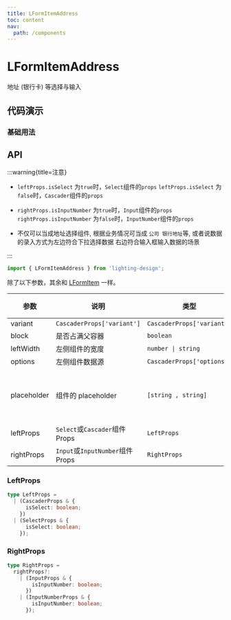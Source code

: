 ```yaml
---
title: LFormItemAddress
toc: content
nav:
  path: /components
---
```


# LFormItemAddress

地址 (银行卡) 等选择与输入

## 代码演示

### 基础用法

<code src='./demos/Demo1.tsx'></code>

<!-- <code src='./demos/Demo1.tsx'></code>

### 改用 Select 组件与 InputNumer 组件

<code src='./demos/Demo2.tsx'></code> -->

## API

>

:::warning{title=注意}

- `leftProps.isSelect` 为`true`时，`Select`组件的`props` `leftProps.isSelect` 为`false`时，`Cascader`组件的`props`

- `rightProps.isInputNumber` 为`true`时，`Input`组件的`props` `rightProps.isInputNumber` 为`false`时，`InputNumber`组件的`props`

- 不仅可以当成地址选择组件, 根据业务情况可当成 `公司 银行地址`等, 或者说数据的录入方式为左边符合下拉选择数据 右边符合输入框输入数据的场景

:::

```ts
import { LFormItemAddress } from 'lighting-design';
```

除了以下参数，其余和 [LFormItem](/components/form-item) 一样。

| 参数        | 说明                             | 类型                        | 默认值                 |
| ----------- | -------------------------------- | --------------------------- | ---------------------- |
| variant     | `CascaderProps['variant']`       | `CascaderProps['variant']`  | `-`                    |
| block       | 是否占满父容器                   | `boolean`                   | `true`                 |
| leftWidth   | 左侧组件的宽度                   | `number \| string`          | `50%`                  |
| options     | 左侧组件数据源                   | `CascaderProps['options'] ` | `-`                    |
| placeholder | 组件的 placeholder               | `[string , string]`         | `['请选择', '请输入']` |
| leftProps   | `Select`或`Cascader`组件 Props   | `LeftProps`                 | `-`                    |
| rightProps  | `Input`或`InputNumber`组件 Props | `RightProps`                | `-`                    |

### LeftProps

```ts
type LeftProps =
  | (CascaderProps & {
      isSelect: boolean;
    })
  | (SelectProps & {
      isSelect: boolean;
    });
```

### RightProps

```ts
type RightProps =
  rightProps?:
    | (InputProps & {
        isInputNumber: boolean;
      })
    | (InputNumberProps & {
        isInputNumber: boolean;
      });
```
